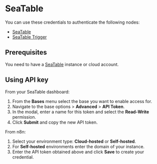 # SeaTable

You can use these credentials to authenticate the following nodes:

- [SeaTable](/integrations/builtin/app-nodes/n8n-nodes-base.seaTable/)
- [SeaTable Trigger](/integrations/builtin/trigger-nodes/n8n-nodes-base.seaTableTrigger/)

## Prerequisites

You need to have a [SeaTable](https://seatable.io/en/) instance or cloud account.

## Using API key

From your SeaTable dashboard:

1. From the **Bases** menu select the base you want to enable access for.
2. Navigate to the base options > **Advanced** > **API Token**.
3. In the modal, enter a name for this token and select the **Read-Write** permission.
4. Click **Submit** and copy the new API token.

From n8n:

1. Select your environment type: **Cloud-hosted** or **Self-hosted**.
2. For **Self-hosted** environments enter the domain of your instance.
3. Enter the API token obtained above and click **Save** to create your credential.

